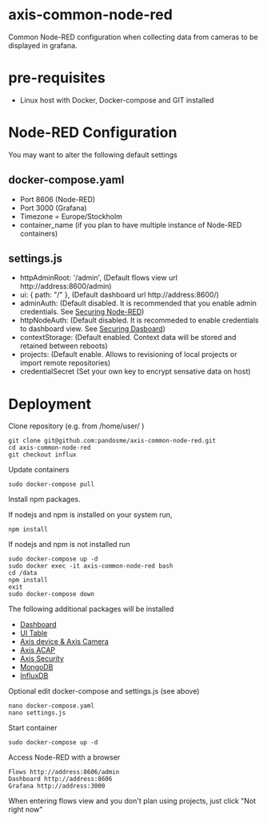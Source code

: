 # axis-common-node-red
Common Node-RED configuration when collecting data from cameras to be displayed in grafana.

# pre-requisites
- Linux host with Docker, Docker-compose and GIT installed

# Node-RED Configuration
You may want to alter the following default settings

## docker-compose.yaml
- Port 8606 (Node-RED)
- Port 3000 (Grafana)
- Timezone = Europe/Stockholm
- container_name (if you plan to have multiple instance of Node-RED containers)

## settings.js
- httpAdminRoot: '/admin',   (Default flows view url http://address:8600/admin)
- ui: { path: "/" },         (Default dashboard url http://address:8600/)
- adminAuth:                 (Default disabled.  It is recommended that you enable admin credentials.  See [Securing Node-RED](https://nodered.org/docs/user-guide/runtime/securing-node-red#editor--admin-api-security))
- httpNodeAuth:              (Default disabled.  It is recommeded to enable credentials to dashboard view. See [Securing Dasboard](https://nodered.org/docs/user-guide/runtime/securing-node-red#http-node-security))
- contextStorage:            (Default enabled.  Context data will be stored and retained between reboots)
- projects:                  (Default enable.  Allows to revisioning of local projects or import remote repositories)  
- credentialSecret           (Set your own key to encrypt sensative data on host)

# Deployment
Clone repository (e.g. from /home/user/ )
```
git clone git@github.com:pandosme/axis-common-node-red.git
cd axis-common-node-red
git checkout influx
```
Update containers
```
sudo docker-compose pull
```
Install npm packages. 

If nodejs and npm is installed on your system run,
```
npm install
```
If nodejs and npm is not installed run
```
sudo docker-compose up -d
sudo docker exec -it axis-common-node-red bash
cd /data
npm install
exit
sudo docker-compose down
```
The following additional packages will be installed
- [Dashboard](https://flows.nodered.org/node/node-red-dashboard)
- [UI Table](https://flows.nodered.org/node/node-red-node-ui-table)
- [Axis device & Axis Camera](https://flows.nodered.org/node/node-red-contrib-axis-device)
- [Axis ACAP](https://flows.nodered.org/node/node-red-contrib-axis-acap)
- [Axis Security](https://flows.nodered.org/node/node-red-contrib-axis-security)
- [MongoDB](https://flows.nodered.org/node/node-red-node-mongodb)
- [InfluxDB](https://flows.nodered.org/node/node-red-contrib-influxdb)



Optional edit docker-compose and settings.js (see above)
```
nano docker-compose.yaml
nano settings.js
```
Start container
```
sudo docker-compose up -d
```
Access Node-RED with a browser
```
Flows http://address:8606/admin
Dashboard http://address:8606
Grafana http://address:3000
```
When entering flows view and you don't plan using projects, just click "Not right now"
